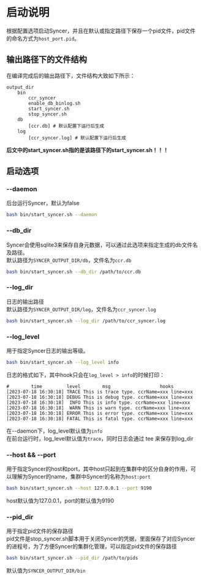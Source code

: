 # 启动说明
根据配置选项启动Syncer，并且在默认或指定路径下保存一个pid文件，pid文件的命名方式为`host_port.pid`。  
## 输出路径下的文件结构
在编译完成后的输出路径下，文件结构大致如下所示：
```
output_dir
    bin
        ccr_syncer
        enable_db_binlog.sh
        start_syncer.sh
        stop_syncer.sh
    db
        [ccr.db] # 默认配置下运行后生成
    log
        [ccr_syncer.log] # 默认配置下运行后生成
```
**后文中的start_syncer.sh指的是该路径下的start_syncer.sh！！！**
## 启动选项
### --daemon   
后台运行Syncer，默认为false
```bash
bash bin/start_syncer.sh --daemon
```
### --db_dir  
Syncer会使用sqlite3来保存自身元数据，可以通过此选项来指定生成的db文件名及路径。  
默认路径为`SYNCER_OUTPUT_DIR/db`，文件名为`ccr.db`
```bash
bash bin/start_syncer.sh --db_dir /path/to/ccr.db
```
### --log_dir  
日志的输出路径  
默认路径为`SYNCER_OUTPUT_DIR/log`，文件名为`ccr_syncer.log`
```bash
bash bin/start_syncer.sh --log_dir /path/to/ccr_syncer.log
```
### --log_level  
用于指定Syncer日志的输出等级。
```bash
bash bin/start_syncer.sh --log_level info
```
日志的格式如下，其中hook只会在`log_level > info`的时候打印：
```
#        time         level        msg                  hooks
[2023-07-18 16:30:18] TRACE This is trace type. ccrName=xxx line=xxx
[2023-07-18 16:30:18] DEBUG This is debug type. ccrName=xxx line=xxx
[2023-07-18 16:30:18]  INFO This is info type. ccrName=xxx line=xxx
[2023-07-18 16:30:18]  WARN This is warn type. ccrName=xxx line=xxx
[2023-07-18 16:30:18] ERROR This is error type. ccrName=xxx line=xxx
[2023-07-18 16:30:18] FATAL This is fatal type. ccrName=xxx line=xxx
```
在--daemon下，log_level默认值为`info`  
在前台运行时，log_level默认值为`trace`，同时日志会通过 tee 来保存到log_dir

### --host && --port  
用于指定Syncer的host和port，其中host只起到在集群中的区分自身的作用，可以理解为Syncer的name，集群中Syncer的名称为`host:port`  
```bash
bash bin/start_syncer.sh --host 127.0.0.1 --port 9190
```
host默认值为127.0.0.1，port的默认值为9190  

### --pid_dir  
用于指定pid文件的保存路径  
pid文件是stop_syncer.sh脚本用于关闭Syncer的凭据，里面保存了对应Syncer的进程号，为了方便Syncer的集群化管理，可以指定pid文件的保存路径  
```bash
bash bin/start_syncer.sh --pid_dir /path/to/pids
```
默认值为`SYNCER_OUTPUT_DIR/bin`